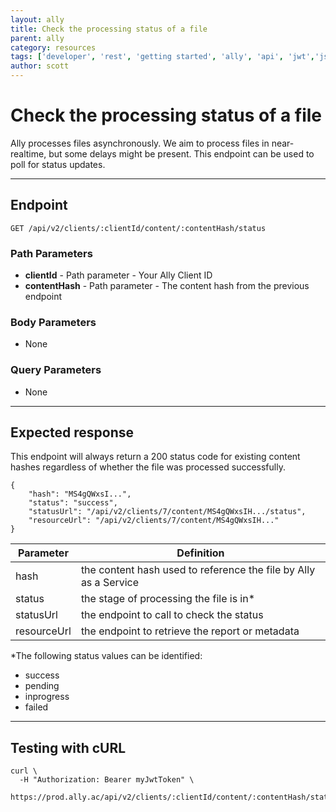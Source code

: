 ```yaml
---
layout: ally
title: Check the processing status of a file
parent: ally
category: resources
tags: ['developer', 'rest', 'getting started', 'ally', 'api', 'jwt','json web token']
author: scott
---
```

# Check the processing status of a file

Ally processes files asynchronously. We aim to process files in near-realtime, but some delays might be present. This endpoint can be used to poll for status updates.

---

## Endpoint
```
GET /api/v2/clients/:clientId/content/:contentHash/status
```

### Path Parameters
* **clientId** - Path parameter - Your Ally Client ID
* **contentHash** - Path parameter - The content hash from the previous endpoint

### Body Parameters
* None

### Query Parameters
* None

---

## Expected response
This endpoint will always return a 200 status code for existing content hashes regardless of whether the file was processed successfully.
```
{
    "hash": "MS4gQWxsI...",
    "status": "success",
    "statusUrl": "/api/v2/clients/7/content/MS4gQWxsIH.../status",
    "resourceUrl": "/api/v2/clients/7/content/MS4gQWxsIH..."
}
```

Parameter | Definition
--- | ---
hash | the content hash used to reference the file by Ally as a Service
status | the stage of processing the file is in*
statusUrl | the endpoint to call to check the status
resourceUrl | the endpoint to retrieve the report or metadata

*The following status values can be identified:
* success
* pending
* inprogress
* failed

--- 

## Testing with cURL
```
curl \
  -H "Authorization: Bearer myJwtToken" \
  https://prod.ally.ac/api/v2/clients/:clientId/content/:contentHash/status
```